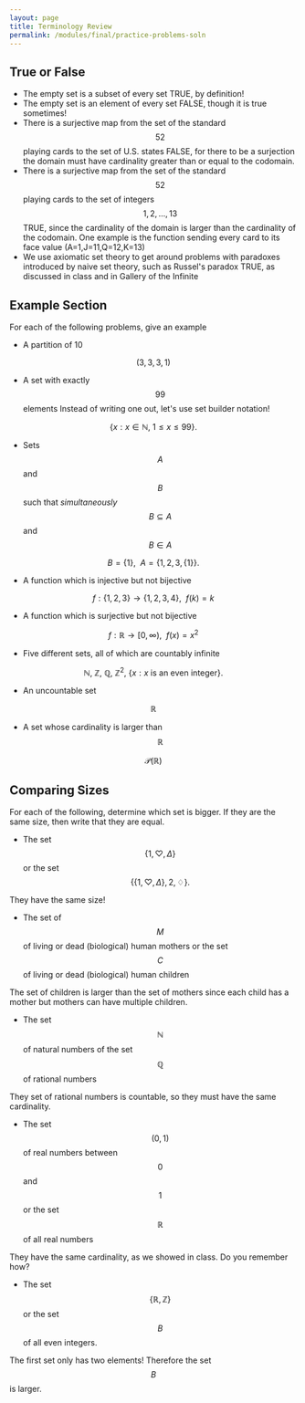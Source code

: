 ```yaml
---
layout: page
title: Terminology Review
permalink: /modules/final/practice-problems-soln
---
```


## True or False

* The empty set is a subset of every set
TRUE, by definition!
* The empty set is an element of every set
FALSE, though it is true sometimes!
* There is a surjective map from the set of the standard $$52$$ playing cards to the set of U.S. states
FALSE, for there to be a surjection the domain must have cardinality greater than or equal to the codomain.
* There is a surjective map from the set of the standard $$52$$ playing cards to the set of integers $$1,2,\dots,13$$
TRUE, since the cardinality of the domain is larger than the cardinality of the codomain.  One example is the function sending every card to its face value (A=1,J=11,Q=12,K=13)
* We use axiomatic set theory to get around problems with paradoxes introduced by naive set theory, such as Russel's paradox
TRUE, as discussed in class and in Gallery of the Infinite

## Example Section
For each of the following problems, give an example 

* A partition of 10

$$(3,3,3,1)$$

* A set with exactly $$99$$ elements
Instead of writing one out, let's use set builder notation!

$$\{x : x\in \mathbb N,\ 1\leq x\leq 99\}.$$

* Sets $$A$$ and $$B$$ such that *simultaneously* $$B\subseteq A$$ and $$B\in A$$

$$B = \{1\},\ \ A = \{1,2,3,\{1\}\}.$$

* A function which is injective but not bijective

$$f: \{1,2,3\}\rightarrow \{1,2,3,4\},\ \ f(k) = k$$

* A function which is surjective but not bijective

$$f: \mathbb R\rightarrow [0,\infty),\ \ f(x) = x^2$$

* Five different sets, all of which are countably infinite

$$\mathbb{N},\ \mathbb{Z},\ \mathbb{Q},\ \mathbb {Z}^2,\ \{x: x\ \text{is an even integer}\}.$$

* An uncountable set

$$\mathbb R$$

* A set whose cardinality is larger than $$\mathbb R$$

$$\mathcal P(\mathbb R)$$

## Comparing Sizes
For each of the following, determine which set is bigger.  If they are the same size, then write that they are equal.

* The set $$\{1,\heartsuit,\Delta\}$$ or the set $$\{\{1,\heartsuit,\Delta\},2,\diamondsuit\}.$$

They have the same size!

* The set of $$M$$ of living or dead (biological) human mothers or the set $$C$$ of living or dead (biological) human children

The set of children is larger than the set of mothers since each child has a mother but mothers can have multiple children.

* The set $$\mathbb N$$ of natural numbers of the set $$\mathbb Q$$ of rational numbers

They set of rational numbers is countable, so they must have the same cardinality.

* The set $$(0,1)$$ of real numbers between $$0$$ and $$1$$ or the set $$\mathbb R$$ of all real numbers

They have the same cardinality, as we showed in class.  Do you remember how?

* The set $$\{\mathbb R,\mathbb Z\}$$ or the set $$B$$ of all even integers.

The first set only has two elements! Therefore the set $$B$$ is larger.



